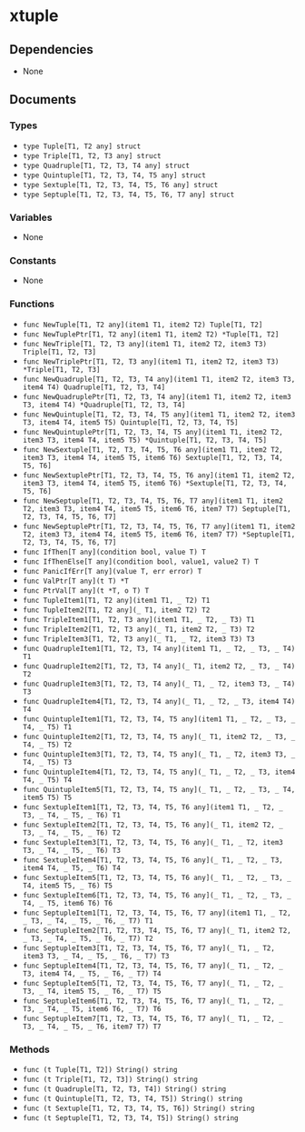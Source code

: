 # xtuple

## Dependencies

+ None

## Documents

### Types

+ `type Tuple[T1, T2 any] struct`
+ `type Triple[T1, T2, T3 any] struct`
+ `type Quadruple[T1, T2, T3, T4 any] struct`
+ `type Quintuple[T1, T2, T3, T4, T5 any] struct`
+ `type Sextuple[T1, T2, T3, T4, T5, T6 any] struct`
+ `type Septuple[T1, T2, T3, T4, T5, T6, T7 any] struct`

### Variables

+ None

### Constants

+ None

### Functions

+ `func NewTuple[T1, T2 any](item1 T1, item2 T2) Tuple[T1, T2]`
+ `func NewTuplePtr[T1, T2 any](item1 T1, item2 T2) *Tuple[T1, T2]`
+ `func NewTriple[T1, T2, T3 any](item1 T1, item2 T2, item3 T3) Triple[T1, T2, T3]`
+ `func NewTriplePtr[T1, T2, T3 any](item1 T1, item2 T2, item3 T3) *Triple[T1, T2, T3]`
+ `func NewQuadruple[T1, T2, T3, T4 any](item1 T1, item2 T2, item3 T3, item4 T4) Quadruple[T1, T2, T3, T4]`
+ `func NewQuadruplePtr[T1, T2, T3, T4 any](item1 T1, item2 T2, item3 T3, item4 T4) *Quadruple[T1, T2, T3, T4]`
+ `func NewQuintuple[T1, T2, T3, T4, T5 any](item1 T1, item2 T2, item3 T3, item4 T4, item5 T5) Quintuple[T1, T2, T3, T4, T5]`
+ `func NewQuintuplePtr[T1, T2, T3, T4, T5 any](item1 T1, item2 T2, item3 T3, item4 T4, item5 T5) *Quintuple[T1, T2, T3, T4, T5]`
+ `func NewSextuple[T1, T2, T3, T4, T5, T6 any](item1 T1, item2 T2, item3 T3, item4 T4, item5 T5, item6 T6) Sextuple[T1, T2, T3, T4, T5, T6]`
+ `func NewSextuplePtr[T1, T2, T3, T4, T5, T6 any](item1 T1, item2 T2, item3 T3, item4 T4, item5 T5, item6 T6) *Sextuple[T1, T2, T3, T4, T5, T6]`
+ `func NewSeptuple[T1, T2, T3, T4, T5, T6, T7 any](item1 T1, item2 T2, item3 T3, item4 T4, item5 T5, item6 T6, item7 T7) Septuple[T1, T2, T3, T4, T5, T6, T7]`
+ `func NewSeptuplePtr[T1, T2, T3, T4, T5, T6, T7 any](item1 T1, item2 T2, item3 T3, item4 T4, item5 T5, item6 T6, item7 T7) *Septuple[T1, T2, T3, T4, T5, T6, T7]`
+ `func IfThen[T any](condition bool, value T) T`
+ `func IfThenElse[T any](condition bool, value1, value2 T) T`
+ `func PanicIfErr[T any](value T, err error) T`
+ `func ValPtr[T any](t T) *T`
+ `func PtrVal[T any](t *T, o T) T`
+ `func TupleItem1[T1, T2 any](item1 T1, _ T2) T1`
+ `func TupleItem2[T1, T2 any](_ T1, item2 T2) T2`
+ `func TripleItem1[T1, T2, T3 any](item1 T1, _ T2, _ T3) T1`
+ `func TripleItem2[T1, T2, T3 any](_ T1, item2 T2, _ T3) T2`
+ `func TripleItem3[T1, T2, T3 any](_ T1, _ T2, item3 T3) T3`
+ `func QuadrupleItem1[T1, T2, T3, T4 any](item1 T1, _ T2, _ T3, _ T4) T1`
+ `func QuadrupleItem2[T1, T2, T3, T4 any](_ T1, item2 T2, _ T3, _ T4) T2`
+ `func QuadrupleItem3[T1, T2, T3, T4 any](_ T1, _ T2, item3 T3, _ T4) T3`
+ `func QuadrupleItem4[T1, T2, T3, T4 any](_ T1, _ T2, _ T3, item4 T4) T4`
+ `func QuintupleItem1[T1, T2, T3, T4, T5 any](item1 T1, _ T2, _ T3, _ T4, _ T5) T1`
+ `func QuintupleItem2[T1, T2, T3, T4, T5 any](_ T1, item2 T2, _ T3, _ T4, _ T5) T2`
+ `func QuintupleItem3[T1, T2, T3, T4, T5 any](_ T1, _ T2, item3 T3, _ T4, _ T5) T3`
+ `func QuintupleItem4[T1, T2, T3, T4, T5 any](_ T1, _ T2, _ T3, item4 T4, _ T5) T4`
+ `func QuintupleItem5[T1, T2, T3, T4, T5 any](_ T1, _ T2, _ T3, _ T4, item5 T5) T5`
+ `func SextupleItem1[T1, T2, T3, T4, T5, T6 any](item1 T1, _ T2, _ T3, _ T4, _ T5, _ T6) T1`
+ `func SextupleItem2[T1, T2, T3, T4, T5, T6 any](_ T1, item2 T2, _ T3, _ T4, _ T5, _ T6) T2`
+ `func SextupleItem3[T1, T2, T3, T4, T5, T6 any](_ T1, _ T2, item3 T3, _ T4, _ T5, _ T6) T3`
+ `func SextupleItem4[T1, T2, T3, T4, T5, T6 any](_ T1, _ T2, _ T3, item4 T4, _ T5, _ T6) T4`
+ `func SextupleItem5[T1, T2, T3, T4, T5, T6 any](_ T1, _ T2, _ T3, _ T4, item5 T5, _ T6) T5`
+ `func SextupleItem6[T1, T2, T3, T4, T5, T6 any](_ T1, _ T2, _ T3, _ T4, _ T5, item6 T6) T6`
+ `func SeptupleItem1[T1, T2, T3, T4, T5, T6, T7 any](item1 T1, _ T2, _ T3, _ T4, _ T5, _ T6, _ T7) T1`
+ `func SeptupleItem2[T1, T2, T3, T4, T5, T6, T7 any](_ T1, item2 T2, _ T3, _ T4, _ T5, _ T6, _ T7) T2`
+ `func SeptupleItem3[T1, T2, T3, T4, T5, T6, T7 any](_ T1, _ T2, item3 T3, _ T4, _ T5, _ T6, _ T7) T3`
+ `func SeptupleItem4[T1, T2, T3, T4, T5, T6, T7 any](_ T1, _ T2, _ T3, item4 T4, _ T5, _ T6, _ T7) T4`
+ `func SeptupleItem5[T1, T2, T3, T4, T5, T6, T7 any](_ T1, _ T2, _ T3, _ T4, item5 T5, _ T6, _ T7) T5`
+ `func SeptupleItem6[T1, T2, T3, T4, T5, T6, T7 any](_ T1, _ T2, _ T3, _ T4, _ T5, item6 T6, _ T7) T6`
+ `func SeptupleItem7[T1, T2, T3, T4, T5, T6, T7 any](_ T1, _ T2, _ T3, _ T4, _ T5, _ T6, item7 T7) T7`

### Methods

+ `func (t Tuple[T1, T2]) String() string`
+ `func (t Triple[T1, T2, T3]) String() string`
+ `func (t Quadruple[T1, T2, T3, T4]) String() string`
+ `func (t Quintuple[T1, T2, T3, T4, T5]) String() string`
+ `func (t Sextuple[T1, T2, T3, T4, T5, T6]) String() string`
+ `func (t Septuple[T1, T2, T3, T4, T5]) String() string`
